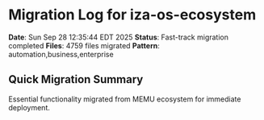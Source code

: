 # Migration Log for iza-os-ecosystem

**Date**: Sun Sep 28 12:35:44 EDT 2025
**Status**: Fast-track migration completed
**Files**:     4759 files migrated
**Pattern**: automation,business,enterprise

## Quick Migration Summary
Essential functionality migrated from MEMU ecosystem for immediate deployment.
